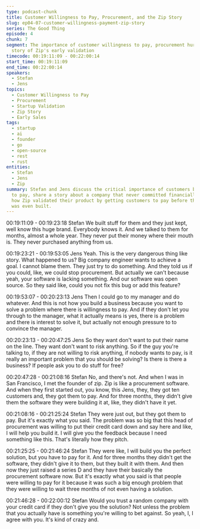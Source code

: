 ```yaml
---
type: podcast-chunk
title: Customer Willingness to Pay, Procurement, and the Zip Story
slug: ep04-07-customer-willingness-payment-zip-story
series: The Good Thing
episode: 4
chunk: 7
segment: The importance of customer willingness to pay, procurement hurdles, and the
  story of Zip's early validation
timecode: 00:19:11:09 - 00:22:00:14
start_time: 00:19:11:09
end_time: 00:22:00:14
speakers:
  - Stefan
  - Jens
topics:
  - Customer Willingness to Pay
  - Procurement
  - Startup Validation
  - Zip Story
  - Early Sales
tags:
  - startup
  - ai
  - founder
  - go
  - open-source
  - rest
  - rust
entities:
  - Stefan
  - Jens
  - Zip
summary: Stefan and Jens discuss the critical importance of customers being willing
  to pay, share a story about a company that never committed financially, and highlight
  how Zip validated their product by getting customers to pay before the software
  was even built.
---
```


00:19:11:09 - 00:19:23:18
Stefan
We built stuff for them and they just kept, well know this huge brand. Everybody knows it. And
we talked to them for months, almost a whole year. They never put their money where their
mouth is. They never purchased anything from us.

00:19:23:21 - 00:19:53:05
Jens
Yeah. This is the very dangerous thing like story. What happened to us? Big company engineer
wants to achieve a goal. I cannot blame them. They just try to do something. And they told us if
you could, like, we could stop procurement. But actually we can't because yeah, your software
is lacking something. And our software was open source. So they said like, could you not fix this
bug or add this feature?

00:19:53:07 - 00:20:23:13
Jens
Then I could go to my manager and do whatever. And this is not how you build a business
because you want to solve a problem where there is willingness to pay. And if they don't let you
through to the manager, what it actually means is yes, there is a problem and there is interest to
solve it, but actually not enough pressure to to convince the manager.

00:20:23:13 - 00:20:47:25
Jens
So they want don't want to put their name on the line. They want don't want to risk anything. So
if the guy you're talking to, if they are not willing to risk anything, if nobody wants to pay, is it
really an important problem that you should be solving? Is there is there a business? If people
ask you to do stuff for free?

00:20:47:28 - 00:21:08:16
Stefan
No, and there's not. And when I was in San Francisco, I met the founder of zip. Zip is like a
procurement software. And when they first started out, you know, this Jens, they, they got ten
customers and, they got them to pay. And for three months, they didn't give them the software
they were building it at, like, they didn't have it yet.

00:21:08:16 - 00:21:25:24
Stefan
They were just out, but they got them to pay. But it's exactly what you said. The problem was so
big that this head of procurement was willing to put their credit card down and say here and like,
I will help you build it. I will give you the feedback because I need something like this. That's
literally how they pitch.

00:21:25:25 - 00:21:46:24
Stefan
They were like, I will build you the perfect solution, but you have to pay for it. And for three
months they didn't get the software, they didn't give it to them, but they built it with them. And
then now they just raised a series D and they have their basically the procurement software
now. But it's exactly what you said is that people were willing to pay for it because it was such a
big enough problem that they were willing to wait three months of not even having a solution.

00:21:46:28 - 00:22:00:12
Stefan
Would you trust a random company with your credit card if they don't give you the solution? Not
unless the problem that you actually have is something you're willing to bet against. So yeah, I, I
agree with you. It's kind of crazy and.